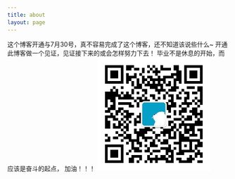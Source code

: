 ```yaml
---
title: about
layout: page
---
```


这个博客开通与7月30号，真不容易完成了这个博客，还不知道该说些什么~
开通此博客做一个见证，见证接下来的或会怎样努力下去！
毕业不是休息的开始，而应该是奋斗的起点，
加油！！！
![我的嵌入式学习之旅](https://raw.githubusercontent.com/flyingBridzz/flyingBridzz.github.io/master/about/公众号二维码.jpg)
